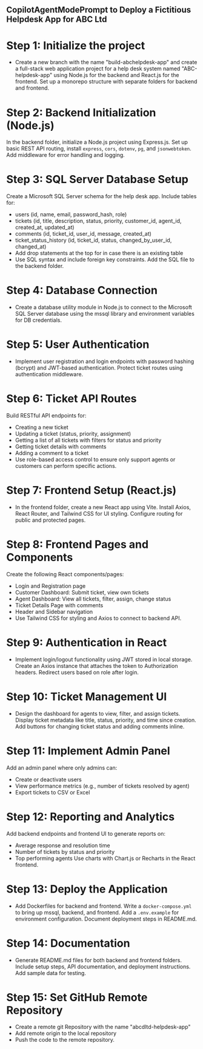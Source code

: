 ## CopilotAgentModePrompt to Deploy a Fictitious Helpdesk App for ABC Ltd

# Step 1: Initialize the project
- Create a new branch with the name "build-abchelpdesk-app" and create a full-stack web application project for a help desk system named "ABC-helpdesk-app" using Node.js for the backend and React.js for the frontend. Set up a monorepo structure with separate folders for backend and frontend.

# Step 2: Backend Initialization (Node.js)
In the backend folder, initialize a Node.js project using Express.js. Set up basic REST API routing, install `express`, `cors`, `dotenv`, `pg`, and `jsonwebtoken`. Add middleware for error handling and logging.

# Step 3: SQL Server Database Setup
Create a Microsoft SQL Server schema for the help desk app. Include tables for:
- users (id, name, email, password_hash, role)
- tickets (id, title, description, status, priority, customer_id, agent_id, created_at, updated_at)
- comments (id, ticket_id, user_id, message, created_at)
- ticket_status_history (id, ticket_id, status, changed_by_user_id, changed_at)
- Add drop statements at the top for in case there is an existing table
- Use SQL syntax and include foreign key constraints. Add the SQL file to the backend folder.

# Step 4:  Database Connection
- Create a database utility module in Node.js to connect to the Microsoft SQL Server database using the mssql library and environment variables for DB credentials.

# Step 5: User Authentication
- Implement user registration and login endpoints with password hashing (bcrypt) and JWT-based authentication. Protect ticket routes using authentication middleware.

# Step 6: Ticket API Routes
Build RESTful API endpoints for:
- Creating a new ticket
- Updating a ticket (status, priority, assignment)
- Getting a list of all tickets with filters for status and priority
- Getting ticket details with comments
- Adding a comment to a ticket
- Use role-based access control to ensure only support agents or customers can perform specific actions.

# Step 7: Frontend Setup (React.js)
- In the frontend folder, create a new React app using Vite. Install Axios, React Router, and Tailwind CSS for UI styling. Configure routing for public and protected pages.

# Step 8: Frontend Pages and Components
Create the following React components/pages:
- Login and Registration page
- Customer Dashboard: Submit ticket, view own tickets
- Agent Dashboard: View all tickets, filter, assign, change status
- Ticket Details Page with comments
- Header and Sidebar navigation
- Use Tailwind CSS for styling and Axios to connect to backend API.

# Step 9: Authentication in React
- Implement login/logout functionality using JWT stored in local storage. Create an Axios instance that attaches the token to Authorization headers. Redirect users based on role after login.

# Step 10: Ticket Management UI
- Design the dashboard for agents to view, filter, and assign tickets. Display ticket metadata like title, status, priority, and time since creation. Add buttons for changing ticket status and adding comments inline.

# Step 11: Implement Admin Panel
Add an admin panel where only admins can:
- Create or deactivate users
- View performance metrics (e.g., number of tickets resolved by agent)
- Export tickets to CSV or Excel

# Step 12: Reporting and Analytics
Add backend endpoints and frontend UI to generate reports on:
- Average response and resolution time
- Number of tickets by status and priority
- Top performing agents
Use charts with Chart.js or Recharts in the React frontend.

# Step 13: Deploy the Application
- Add Dockerfiles for backend and frontend. Write a `docker-compose.yml` to bring up mssql, backend, and frontend. Add a `.env.example` for environment configuration. Document deployment steps in README.md.

# Step 14: Documentation
- Generate README.md files for both backend and frontend folders. Include setup steps, API documentation, and deployment instructions. Add sample data for testing.

# Step 15: Set GitHub Remote Repository
 - Create a remote git Repository with the name "abcdltd-helpdesk-app"
 - Add remote origin to the local repository
 - Push the code to the remote repository. 
